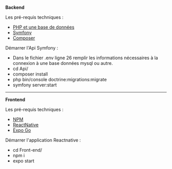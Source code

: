 **Backend**

Les pré-requis techniques :
- [PHP et une base de données](https://www.wampserver.com/)
- [Symfony](https://symfony.com/doc/current/index.html)
- [Composer](https://getcomposer.org/)

Démarrer l'Api Symfony :
- Dans le fichier .env ligne 26 remplir les informations nécessaires à la connexion à une base données mysql ou autre.
- cd Api/
- composer install
- php bin/console doctrine:migrations:migrate
- symfony server:start
----

**Frontend**

Les pré-requis techniques :
- [NPM](https://docs.npmjs.com/)
- [ReactNative](https://reactnative.dev/)
- [Expo Go](https://docs.expo.dev/get-started/installation/)

Démarrer l'application Reactnative :
- cd Front-end/
- npm i
- expo start
